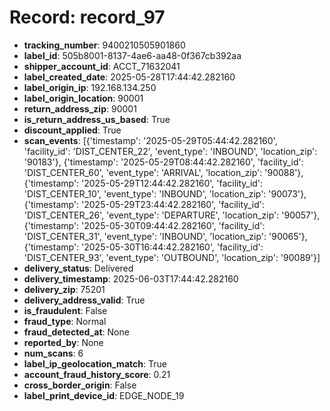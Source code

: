 # Record: record_97

- **tracking_number**: 9400210505901860
- **label_id**: 505b8001-8137-4ae6-aa48-0f367cb392aa
- **shipper_account_id**: ACCT_71632041
- **label_created_date**: 2025-05-28T17:44:42.282160
- **label_origin_ip**: 192.168.134.250
- **label_origin_location**: 90001
- **return_address_zip**: 90001
- **is_return_address_us_based**: True
- **discount_applied**: True
- **scan_events**: [{'timestamp': '2025-05-29T05:44:42.282160', 'facility_id': 'DIST_CENTER_22', 'event_type': 'INBOUND', 'location_zip': '90183'}, {'timestamp': '2025-05-29T08:44:42.282160', 'facility_id': 'DIST_CENTER_60', 'event_type': 'ARRIVAL', 'location_zip': '90088'}, {'timestamp': '2025-05-29T12:44:42.282160', 'facility_id': 'DIST_CENTER_10', 'event_type': 'INBOUND', 'location_zip': '90073'}, {'timestamp': '2025-05-29T23:44:42.282160', 'facility_id': 'DIST_CENTER_26', 'event_type': 'DEPARTURE', 'location_zip': '90057'}, {'timestamp': '2025-05-30T09:44:42.282160', 'facility_id': 'DIST_CENTER_31', 'event_type': 'INBOUND', 'location_zip': '90065'}, {'timestamp': '2025-05-30T16:44:42.282160', 'facility_id': 'DIST_CENTER_93', 'event_type': 'OUTBOUND', 'location_zip': '90089'}]
- **delivery_status**: Delivered
- **delivery_timestamp**: 2025-06-03T17:44:42.282160
- **delivery_zip**: 75201
- **delivery_address_valid**: True
- **is_fraudulent**: False
- **fraud_type**: Normal
- **fraud_detected_at**: None
- **reported_by**: None
- **num_scans**: 6
- **label_ip_geolocation_match**: True
- **account_fraud_history_score**: 0.21
- **cross_border_origin**: False
- **label_print_device_id**: EDGE_NODE_19
